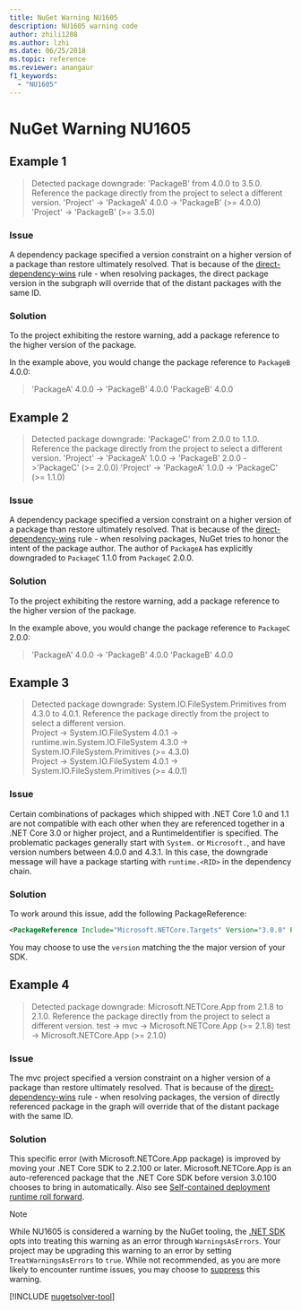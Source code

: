 ```yaml
---
title: NuGet Warning NU1605
description: NU1605 warning code
author: zhili1208
ms.author: lzhi
ms.date: 06/25/2018
ms.topic: reference
ms.reviewer: anangaur
f1_keywords: 
  - "NU1605"
---
```


# NuGet Warning NU1605

## Example 1

> Detected package downgrade: 'PackageB' from 4.0.0 to 3.5.0. Reference the package directly from the project to select a different version.
> 'Project' -> 'PackageA' 4.0.0 -> 'PackageB' (>= 4.0.0)
> 'Project' -> 'PackageB' (>= 3.5.0)

### Issue

A dependency package specified a version constraint on a higher version of a package than restore ultimately resolved. That is because of the [direct-dependency-wins](../../concepts/dependency-resolution.md#direct-dependency-wins) rule - when resolving packages, the direct package version in the subgraph will override that of the distant packages with the same ID.

### Solution

To the project exhibiting the restore warning, add a package reference to the higher version of the package.

In the example above, you would change the package reference to `PackageB` 4.0.0:

> 'PackageA' 4.0.0 -> 'PackageB' 4.0.0
> 'PackageB' 4.0.0

## Example 2

> Detected package downgrade: 'PackageC' from 2.0.0 to 1.1.0. Reference the package directly from the project to select a different version.
> 'Project' -> 'PackageA' 1.0.0 -> 'PackageB' 2.0.0 ->'PackageC' (>= 2.0.0) 
> 'Project' -> 'PackageA' 1.0.0 -> 'PackageC' (>= 1.1.0)

### Issue

A dependency package specified a version constraint on a higher version of a package than restore ultimately resolved. That is because of the [direct-dependency-wins](../../concepts/dependency-resolution.md#direct-dependency-wins) rule - when resolving packages, NuGet tries to honor the intent of the package author.
The author of `PackageA` has explicitly downgraded to `PackageC` 1.1.0 from `PackageC` 2.0.0.

### Solution

To the project exhibiting the restore warning, add a package reference to the higher version of the package.

In the example above, you would change the package reference to `PackageC` 2.0.0:

> 'PackageA' 4.0.0 -> 'PackageB' 4.0.0
> 'PackageB' 4.0.0

## Example 3

> Detected package downgrade: System.IO.FileSystem.Primitives from 4.3.0 to 4.0.1. Reference the package directly from the project to select a different version.</br>
>  Project -> System.IO.FileSystem 4.0.1 -> runtime.win.System.IO.FileSystem 4.3.0 -> System.IO.FileSystem.Primitives (>= 4.3.0)</br>
>  Project -> System.IO.FileSystem 4.0.1 -> System.IO.FileSystem.Primitives (>= 4.0.1)</br>


### Issue

Certain combinations of packages which shipped with .NET Core 1.0 and 1.1 are not compatible with each other when they are referenced together in a .NET Core 3.0 or higher project, and a RuntimeIdentifier is specified.  The problematic packages generally start with `System.` or `Microsoft.`, and have version numbers between 4.0.0 and 4.3.1.  In this case, the downgrade message will have a package starting with `runtime.<RID>` in the dependency chain.

### Solution

To work around this issue, add the following PackageReference:

```xml
<PackageReference Include="Microsoft.NETCore.Targets" Version="3.0.0" PrivateAssets="all" />
```

You may choose to use the `version` matching the the major version of your SDK.

## Example 4

> Detected package downgrade: Microsoft.NETCore.App from 2.1.8 to 2.1.0. Reference the package directly from the project to select a different version.
>   test -> mvc -> Microsoft.NETCore.App (>= 2.1.8)
>   test -> Microsoft.NETCore.App (>= 2.1.0)


### Issue

The mvc project specified a version constraint on a higher version of a package than restore ultimately resolved. That is because of the [direct-dependency-wins](../../concepts/dependency-resolution.md#direct-dependency-wins) rule - when resolving packages, the version of directly referenced package in the graph will override that of the distant package with the same ID.

### Solution

This specific error (with Microsoft.NETCore.App package) is improved by moving your .NET Core SDK to 2.2.100 or later. Microsoft.NETCore.App is an auto-referenced package that the .NET Core SDK before version 3.0.100 chooses to bring in automatically. Also see [Self-contained deployment runtime roll forward](/dotnet/core/deploying/runtime-patch-selection).

> [!NOTE]
> While NU1605 is considered a warning by the NuGet tooling, the [.NET SDK](/dotnet/core/sdk) opts into treating this warning as an error through `WarningsAsErrors`.
> Your project may be upgrading this warning to an error by setting `TreatWarningsAsErrors` to `true`.
> While not recommended, as you are more likely to encounter runtime issues, you may choose to [suppress](../../consume-packages/Package-References-in-Project-Files.md#suppressing-nuget-warnings) this warning.

[!INCLUDE [nugetsolver-tool](../../includes/nugetsolver-tool.md)]
